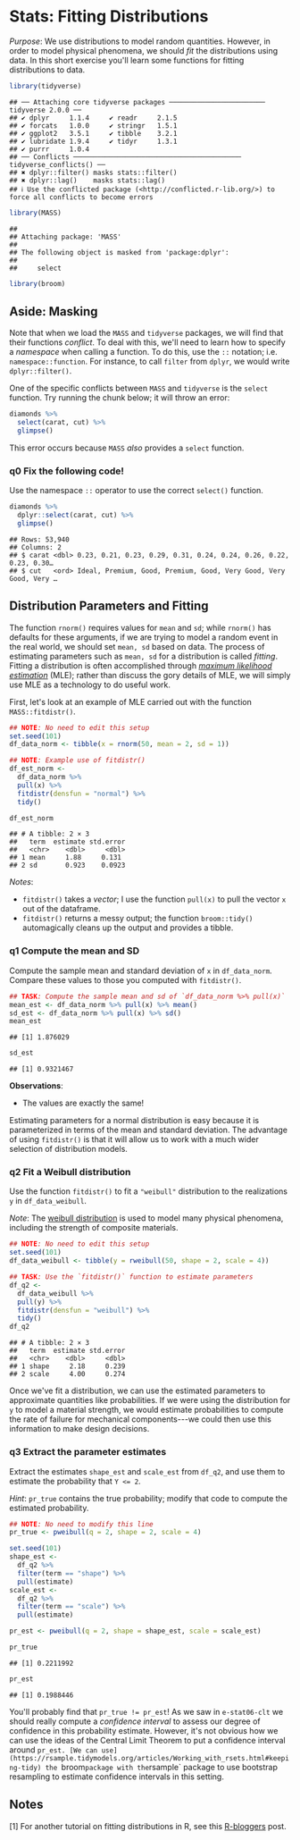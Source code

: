 
# Stats: Fitting Distributions

*Purpose*: We use distributions to model random quantities. However, in order to model physical phenomena, we should *fit* the distributions using data. In this short exercise you'll learn some functions for fitting distributions to data.


``` r
library(tidyverse)
```

```
## ── Attaching core tidyverse packages ──────────────────────── tidyverse 2.0.0 ──
## ✔ dplyr     1.1.4     ✔ readr     2.1.5
## ✔ forcats   1.0.0     ✔ stringr   1.5.1
## ✔ ggplot2   3.5.1     ✔ tibble    3.2.1
## ✔ lubridate 1.9.4     ✔ tidyr     1.3.1
## ✔ purrr     1.0.4     
## ── Conflicts ────────────────────────────────────────── tidyverse_conflicts() ──
## ✖ dplyr::filter() masks stats::filter()
## ✖ dplyr::lag()    masks stats::lag()
## ℹ Use the conflicted package (<http://conflicted.r-lib.org/>) to force all conflicts to become errors
```

``` r
library(MASS)
```

```
## 
## Attaching package: 'MASS'
## 
## The following object is masked from 'package:dplyr':
## 
##     select
```

``` r
library(broom)
```

## Aside: Masking

Note that when we load the `MASS` and `tidyverse` packages, we will find that their functions *conflict*. To deal with this, we'll need to learn how to specify a *namespace* when calling a function. To do this, use the `::` notation; i.e. `namespace::function`. For instance, to call `filter` from `dplyr`, we would write `dplyr::filter()`.

One of the specific conflicts between `MASS` and `tidyverse` is the `select` function. Try running the chunk below; it will throw an error:


``` r
diamonds %>%
  select(carat, cut) %>%
  glimpse()
```

This error occurs because `MASS` *also* provides a `select` function.

### __q0__ Fix the following code!

Use the namespace `::` operator to use the correct `select()` function.


``` r
diamonds %>%
  dplyr::select(carat, cut) %>%
  glimpse()
```

```
## Rows: 53,940
## Columns: 2
## $ carat <dbl> 0.23, 0.21, 0.23, 0.29, 0.31, 0.24, 0.24, 0.26, 0.22, 0.23, 0.30…
## $ cut   <ord> Ideal, Premium, Good, Premium, Good, Very Good, Very Good, Very …
```


## Distribution Parameters and Fitting

The function `rnorm()` requires values for `mean` and `sd`; while `rnorm()` has defaults for these arguments, if we are trying to model a random event in the real world, we should set `mean, sd` based on data. The process of estimating parameters such as `mean, sd` for a distribution is called *fitting*. Fitting a distribution is often accomplished through [*maximum likelihood estimation*](https://en.wikipedia.org/wiki/Maximum_likelihood_estimation) (MLE); rather than discuss the gory details of MLE, we will simply use MLE as a technology to do useful work.

First, let's look at an example of MLE carried out with the function `MASS::fitdistr()`.


``` r
## NOTE: No need to edit this setup
set.seed(101)
df_data_norm <- tibble(x = rnorm(50, mean = 2, sd = 1))

## NOTE: Example use of fitdistr()
df_est_norm <-
  df_data_norm %>%
  pull(x) %>%
  fitdistr(densfun = "normal") %>%
  tidy()

df_est_norm
```

```
## # A tibble: 2 × 3
##   term  estimate std.error
##   <chr>    <dbl>     <dbl>
## 1 mean     1.88     0.131 
## 2 sd       0.923    0.0923
```

*Notes*:

- `fitdistr()` takes a *vector*; I use the function `pull(x)` to pull the vector `x` out of the dataframe.
- `fitdistr()` returns a messy output; the function `broom::tidy()` automagically cleans up the output and provides a tibble.

### __q1__ Compute the mean and SD

Compute the sample mean and standard deviation of `x` in `df_data_norm`. Compare these values to those you computed with `fitdistr()`.


``` r
## TASK: Compute the sample mean and sd of `df_data_norm %>% pull(x)`
mean_est <- df_data_norm %>% pull(x) %>% mean()
sd_est <- df_data_norm %>% pull(x) %>% sd()
mean_est
```

```
## [1] 1.876029
```

``` r
sd_est
```

```
## [1] 0.9321467
```

**Observations**:

- The values are exactly the same!

Estimating parameters for a normal distribution is easy because it is parameterized in terms of the mean and standard deviation. The advantage of using `fitdistr()` is that it will allow us to work with a much wider selection of distribution models.

### __q2__ Fit a Weibull distribution

Use the function `fitdistr()` to fit a `"weibull"` distribution to the realizations `y` in `df_data_weibull`.

*Note*: The [weibull distribution](https://en.wikipedia.org/wiki/Weibull_distribution) is used to model many physical phenomena, including the strength of composite materials.


``` r
## NOTE: No need to edit this setup
set.seed(101)
df_data_weibull <- tibble(y = rweibull(50, shape = 2, scale = 4))

## TASK: Use the `fitdistr()` function to estimate parameters
df_q2 <-
  df_data_weibull %>%
  pull(y) %>%
  fitdistr(densfun = "weibull") %>%
  tidy()
df_q2
```

```
## # A tibble: 2 × 3
##   term  estimate std.error
##   <chr>    <dbl>     <dbl>
## 1 shape     2.18     0.239
## 2 scale     4.00     0.274
```

Once we've fit a distribution, we can use the estimated parameters to approximate quantities like probabilities. If we were using the distribution for `y` to model a material strength, we would estimate probabilities to compute the rate of failure for mechanical components---we could then use this information to make design decisions.

### __q3__ Extract the parameter estimates

Extract the estimates `shape_est` and `scale_est` from `df_q2`, and use them to estimate the probability that `Y <= 2`.

*Hint*: `pr_true` contains the true probability; modify that code to compute the estimated probability.


``` r
## NOTE: No need to modify this line
pr_true <- pweibull(q = 2, shape = 2, scale = 4)

set.seed(101)
shape_est <-
  df_q2 %>%
  filter(term == "shape") %>%
  pull(estimate)
scale_est <-
  df_q2 %>%
  filter(term == "scale") %>%
  pull(estimate)

pr_est <- pweibull(q = 2, shape = shape_est, scale = scale_est)

pr_true
```

```
## [1] 0.2211992
```

``` r
pr_est
```

```
## [1] 0.1988446
```

You'll probably find that `pr_true != pr_est`! As we saw in `e-stat06-clt` we should really compute a *confidence interval* to assess our degree of confidence in this probability estimate. However, it's not obvious how we can use the ideas of the Central Limit Theorem to put a confidence interval around `pr_est. [We can use](https://rsample.tidymodels.org/articles/Working_with_rsets.html#keeping-tidy) the `broom` package with the `rsample` package to use bootstrap resampling to estimate confidence intervals in this setting.

<!-- include-exit-ticket -->

## Notes
<!-- -------------------------------------------------- -->

[1] For another tutorial on fitting distributions in R, see this [R-bloggers](https://www.r-bloggers.com/fitting-distributions-with-r/) post.
